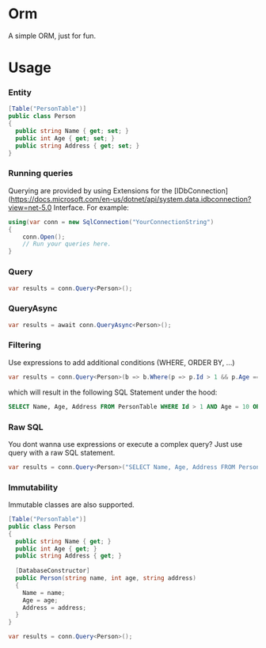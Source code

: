 # Orm
A simple ORM, just for fun.

# Usage
### Entity
```csharp
[Table("PersonTable")]
public class Person
{
  public string Name { get; set; }
  public int Age { get; set; }
  public string Address { get; set; }
}
```
### Running queries
Querying are provided by using Extensions for the [IDbConnection](https://docs.microsoft.com/en-us/dotnet/api/system.data.idbconnection?view=net-5.0 Interface.
For example:
```csharp
using(var conn = new SqlConnection("YourConnectionString")
{
	conn.Open();
	// Run your queries here.
}
```
### Query
```csharp
var results = conn.Query<Person>();
```
### QueryAsync
```csharp
var results = await conn.QueryAsync<Person>();
```
### Filtering
Use expressions to add additional conditions (WHERE, ORDER BY, ...)
```csharp
var results = conn.Query<Person>(b => b.Where(p => p.Id > 1 && p.Age == 10).OrderBy(a => a.Id));
```
which will result in the following SQL Statement under the hood:
```sql
SELECT Name, Age, Address FROM PersonTable WHERE Id > 1 AND Age = 10 ORDER BY Id ASC
```

### Raw SQL
You dont wanna use expressions or execute a complex query?
Just use query with a raw SQL statement.
```csharp
var results = conn.Query<Person>("SELECT Name, Age, Address FROM PersonTable WHERE Id > 1");
```

### Immutability
Immutable classes are also supported.
```csharp
[Table("PersonTable")]
public class Person
{
  public string Name { get; }
  public int Age { get; }
  public string Address { get; }
  
  [DatabaseConstructor]
  public Person(string name, int age, string address)
  {
    Name = name;
    Age = age;
    Address = address;
  }
}

var results = conn.Query<Person>();
```
